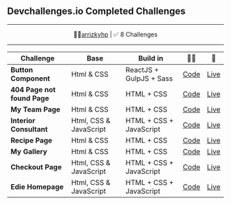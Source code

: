 ## Devchallenges.io Completed Challenges

<!-- <p align="center">
<img src="assets/images/fm-logo-2.png" width="400">
</p> -->

---

<p align="center">
👩‍🚀<a href="https://devchallenges.io/portfolio/arrizkyhp">arrizkyhp</a> | ✅ 8 Challenges
</p>

---

| Challenge                                                | Base                   | Build in                                  | 👨‍💻                                                                               | 🚀                                                                                |
| -------------------------------------------------------- | ---------------------- | ----------------------------------------- | -------------------------------------------------------------------------------- | --------------------------------------------------------------------------------- |
| **Button Component**                                   | Html & CSS             | ReactJS + GulpJS + Sass                        | [ Code](https://github.com/arrizkyhp/dc-button-component)                 | [ Live ](https://arrizkyhp.github.io/dc-button-component/)                 |
| **404 Page not found Page**                                   | Html & CSS             | HTML + CSS                         | [ Code](https://github.com/arrizkyhp/dc-404-not-found)            | [ Live ](https://arrizkyhp.github.io/dc-404-not-found/)            |
| **My Team Page**                                | Html & CSS             | HTML + CSS                | [ Code](https://github.com/arrizkyhp/dc-my-team-page)                  | [ Live ](https://arrizkyhp.github.io/dc-my-team-page/)                  |
| **Interior Consultant**                                | Html, CSS & JavaScript          | HTML + CSS + JavaScript               | [ Code](https://github.com/arrizkyhp/dc-interior-consultant)                  | [ Live ](https://arrizkyhp.github.io/dc-interior-consultant/)                  |
| **Recipe Page**                                   | Html & CSS             | HTML + CSS                         | [ Code](https://github.com/arrizkyhp/dc-recipe-page)            | [ Live ](https://arrizkyhp.github.io/dc-recipe-page/)            |
| **My Gallery**                                   | Html & CSS             | HTML + CSS                         | [ Code](https://github.com/arrizkyhp/dc-my-gallery)            | [ Live ](https://arrizkyhp.github.io/dc-my-gallery/)            |
| **Checkout Page**                                | Html, CSS & JavaScript            | HTML + CSS + JavaScript                | [ Code](https://github.com/arrizkyhp/dc-checkout-page)                  | [ Live ](https://arrizkyhp.github.io/dc-checkout-page/)                  |
| **Edie Homepage**                                | Html, CSS & JavaScript            | HTML + CSS + JavaScript                | [ Code](https://github.com/arrizkyhp/dc-edie-homepage)                  | [ Live ](https://arrizkyhp.github.io/dc-edie-homepage/)                  |



